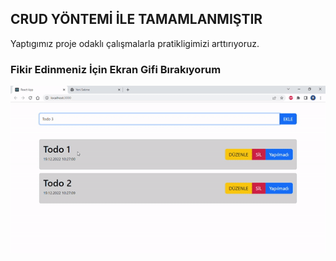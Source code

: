  
 
 <h2>CRUD YÖNTEMİ İLE TAMAMLANMIŞTIR </h2>

 Yaptıgımız proje odaklı çalışmalarla
 pratikligimizi arttırıyoruz.

 <h3>Fikir Edinmeniz İçin Ekran Gifi Bırakıyorum</h3>

 ![](todoSecond.gif)

